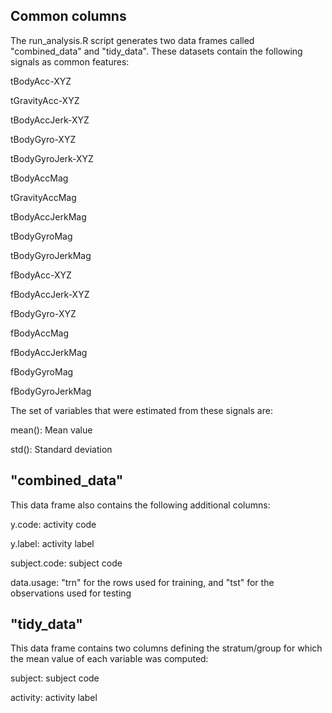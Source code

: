 ## Common columns

The run_analysis.R script generates two data frames called "combined_data" and "tidy_data".  These datasets contain the following signals as common features:

tBodyAcc-XYZ

tGravityAcc-XYZ

tBodyAccJerk-XYZ

tBodyGyro-XYZ

tBodyGyroJerk-XYZ

tBodyAccMag

tGravityAccMag

tBodyAccJerkMag

tBodyGyroMag

tBodyGyroJerkMag

fBodyAcc-XYZ

fBodyAccJerk-XYZ

fBodyGyro-XYZ

fBodyAccMag

fBodyAccJerkMag

fBodyGyroMag

fBodyGyroJerkMag

The set of variables that were estimated from these signals are: 

mean(): Mean value

std(): Standard deviation


## "combined_data"

This data frame also contains the following additional columns:

y.code: activity code

y.label: activity label

subject.code: subject code

data.usage: "trn" for the rows used for training, and "tst" for the observations used for testing


## "tidy_data"

This data frame contains two columns defining the stratum/group for which the mean value of each variable was computed:

subject: subject code

activity: activity label

